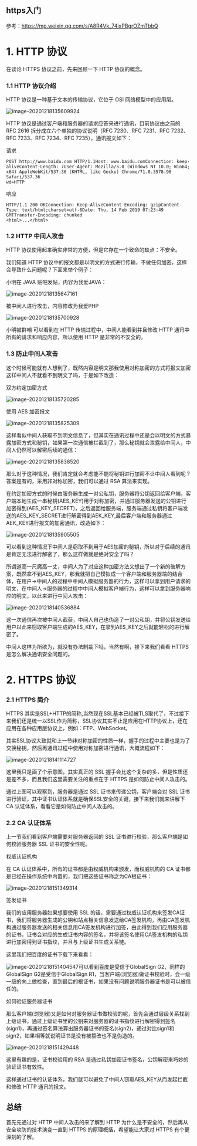 ## https入门

参考：https://mp.weixin.qq.com/s/A8R4Vk_74ixPBgrOZmTbbQ

# **1. HTTP 协议**

在谈论 HTTPS 协议之前，先来回顾一下 HTTP 协议的概念。

### 1.1 HTTP 协议介绍

HTTP 协议是一种基于文本的传输协议，它位于 OSI 网络模型中的应用层。

![image-20201218135609924](../assets/https入门.assets/image-20201218135609924.png)

HTTP 协议是通过客户端和服务器的请求应答来进行通讯，目前协议由之前的 RFC 2616 拆分成立六个单独的协议说明（RFC 7230、RFC 7231、RFC 7232、RFC 7233、RFC 7234、RFC 7235），通讯报文如下：

请求

```
POST http://www.baidu.com HTTP/1.1Host: www.baidu.comConnection: keep-aliveContent-Length: 7User-Agent: Mozilla/5.0 (Windows NT 10.0; Win64; x64) AppleWebKit/537.36 (KHTML, like Gecko) Chrome/71.0.3578.98 Safari/537.36
wd=HTTP
```

响应

```
HTTP/1.1 200 OKConnection: Keep-AliveContent-Encoding: gzipContent-Type: text/html;charset=utf-8Date: Thu, 14 Feb 2019 07:23:49 GMTTransfer-Encoding: chunked
<html>...</html>
```

### 1.2 HTTP 中间人攻击

HTTP 协议使用起来确实非常的方便，但是它存在一个致命的缺点：不安全。

我们知道 HTTP 协议中的报文都是以明文的方式进行传输，不做任何加密，这样会导致什么问题呢？下面来举个例子：

小明在 JAVA 贴吧发帖，内容为我爱JAVA：

![image-20201218135647161](../assets/https入门.assets/image-20201218135647161.png)

被中间人进行攻击，内容修改为我爱PHP

![image-20201218135700928](../assets/https入门.assets/image-20201218135700928.png)

小明被群嘲
可以看到在 HTTP 传输过程中，中间人能看到并且修改 HTTP 通讯中所有的请求和响应内容，所以使用 HTTP 是非常的不安全的。

### 1.3 防止中间人攻击

这个时候可能就有人想到了，既然内容是明文那我使用对称加密的方式将报文加密这样中间人不就看不到明文了吗，于是如下改造：

双方约定加密方式

![image-20201218135720285](../assets/https入门.assets/image-20201218135720285.png)

使用 AES 加密报文

![image-20201218135825309](../assets/https入门.assets/image-20201218135825309.png)

这样看似中间人获取不到明文信息了，但其实在通讯过程中还是会以明文的方式暴露加密方式和秘钥，如果第一次通信被拦截到了，那么秘钥就会泄露给中间人，中间人仍然可以解密后续的通信：

![image-20201218135838520](../assets/https入门.assets/image-20201218135838520.png)

那么对于这种情况，我们肯定就会考虑能不能将秘钥进行加密不让中间人看到呢？答案是有的，采用非对称加密，我们可以通过 RSA 算法来实现。

在约定加密方式的时候由服务器生成一对公私钥，服务器将公钥返回给客户端，客户端本地生成一串秘钥(AES_KEY)用于对称加密，并通过服务器发送的公钥进行加密得到(AES_KEY_SECRET)，之后返回给服务端，服务端通过私钥将客户端发送的AES_KEY_SECRET进行解密得到AEK_KEY,最后客户端和服务器通过AEK_KEY进行报文的加密通讯，改造如下：

![image-20201218135905505](../assets/https入门.assets/image-20201218135905505.png)

可以看到这种情况下中间人是窃取不到用于AES加密的秘钥，所以对于后续的通讯是肯定无法进行解密了，那么这样做就是绝对安全了吗？

所谓道高一尺魔高一丈，中间人为了对应这种加密方法又想出了一个新的破解方案，既然拿不到AES_KEY，那我就把自己模拟成一个客户端和服务器端的结合体，在用户->中间人的过程中中间人模拟服务器的行为，这样可以拿到用户请求的明文，在中间人->服务器的过程中中间人模拟客户端行为，这样可以拿到服务器响应的明文，以此来进行中间人攻击：

![image-20201218140536884](../assets/https入门.assets/image-20201218140536884.png)

这一次通信再次被中间人截获，中间人自己也伪造了一对公私钥，并将公钥发送给用户以此来窃取客户端生成的AES_KEY，在拿到AES_KEY之后就能轻松的进行解密了。

中间人这样为所欲为，就没有办法制裁下吗，当然有啊，接下来我们看看 HTTPS 是怎么解决通讯安全问题的。

# 2. HTTPS 协议

### 2.1 HTTPS 简介

HTTPS 其实是SSL+HTTP的简称,当然现在SSL基本已经被TLS取代了，不过接下来我们还是统一以SSL作为简称，SSL协议其实不止是应用在HTTP协议上，还在应用在各种应用层协议上，例如：FTP、WebSocket。

其实SSL协议大致就和上一节非对称加密的性质一样，握手的过程中主要也是为了交换秘钥，然后再通讯过程中使用对称加密进行通讯，大概流程如下：

![image-20201218141114727](../assets/https入门.assets/image-20201218141114727.png)

这里我只是画了个示意图，其实真正的 SSL 握手会比这个复杂的多，但是性质还是差不多，而且我们这里需要关注的重点在于 HTTPS 是如何防止中间人攻击的。

通过上图可以观察到，服务器是通过 SSL 证书来传递公钥，客户端会对 SSL 证书进行验证，其中证书认证体系就是确保SSL安全的关键，接下来我们就来讲解下CA 认证体系，看看它是如何防止中间人攻击的。

### 2.2 CA 认证体系

上一节我们看到客户端需要对服务器返回的 SSL 证书进行校验，那么客户端是如何校验服务器 SSL 证书的安全性呢。

权威认证机构

在 CA 认证体系中，所有的证书都是由权威机构来颁发，而权威机构的 CA 证书都是已经在操作系统中内置的，我们把这些证书称之为CA根证书：

![image-20201218151349314](../assets/https入门.assets/image-20201218151349314.png)

签发证书

我们的应用服务器如果想要使用 SSL 的话，需要通过权威认证机构来签发CA证书，我们将服务器生成的公钥和站点相关信息发送给CA签发机构，再由CA签发机构通过服务器发送的相关信息用CA签发机构进行加签，由此得到我们应用服务器的证书，证书会对应的生成证书内容的签名，并将该签名使用CA签发机构的私钥进行加密得到证书指纹，并且与上级证书生成关系链。

这里我们把百度的证书下载下来看看：

![image-20201218151404547](../assets/https入门.assets/image-20201218151404547.png)可以看到百度是受信于GlobalSign G2，同样的GlobalSign G2是受信于GlobalSign R1，当客户端(浏览器)做证书校验时，会一级一级的向上做检查，直到最后的根证书，如果没有问题说明服务器证书是可以被信任的。

如何验证服务器证书

那么客户端(浏览器)又是如何对服务器证书做校验的呢，首先会通过层级关系找到上级证书，通过上级证书里的公钥来对服务器的证书指纹进行解密得到签名(sign1)，再通过签名算法算出服务器证书的签名(sign2)，通过对比sign1和sign2，如果相等就说明证书是没有被篡改也不是伪造的。



![image-20201218151429448](../assets/https入门.assets/image-20201218151429448.png)

这里有趣的是，证书校验用的 RSA 是通过私钥加密证书签名，公钥解密来巧妙的验证证书有效性。

这样通过证书的认证体系，我们就可以避免了中间人窃取AES_KEY从而发起拦截和修改 HTTP 通讯的报文。

## 总结

首先先通过对 HTTP 中间人攻击的来了解到 HTTP 为什么是不安全的，然后再从安全攻防的技术演变一直到 HTTPS 的原理概括，希望能让大家对 HTTPS 有个更深刻的了解。